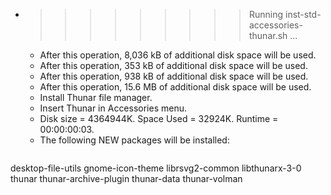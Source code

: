 * >>>>>>>>> Running inst-std-accessories-thunar.sh ...
  * After this operation, 8,036 kB of additional disk space will be used.
  * After this operation, 353 kB of additional disk space will be used.
  * After this operation, 938 kB of additional disk space will be used.
  * After this operation, 15.6 MB of additional disk space will be used.
  * Install Thunar file manager.
  * Insert Thunar in Accessories menu.
  * Disk size = 4364944K. Space Used = 32924K. Runtime = 00:00:00:03.
  * The following NEW packages will be installed:
  ```bash
desktop-file-utils gnome-icon-theme librsvg2-common libthunarx-3-0 thunar
thunar-archive-plugin thunar-data thunar-volman
  ```
